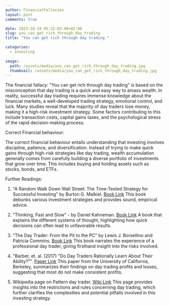 ```yaml
---
author: FinancialFallacies
layout: post
comments: true

date: 2023-10-19 05:32:03:00+02:00  
slug: you_can_get_rich_through_day_trading
title: "You can get rich through day trading."

categories:
  - investing
  
image:
  path: /assets/media/you_can_get_rich_through_day_trading.jpg
  thumbnail: /assets/media/you_can_get_rich_through_day_trading.jpg
---
```


The financial fallacy: "You can get rich through day trading" is based on the misconception that day trading is a quick and easy way to amass wealth. In reality, successful day trading requires immense knowledge about the financial markets, a well-developed trading strategy, emotional control, and luck. Many studies reveal that the majority of day traders lose money, making it a high-risk investment strategy. Some factors contributing to this include transaction costs, capital gains taxes, and the psychological stress of the rapid decision-making process. 

Correct Financial behaviour:

The correct financial behaviour entails understanding that investing involves discipline, patience, and diversification. Instead of trying to make quick gains through high-risk strategies like day trading, wealth accumulation generally comes from carefully building a diverse portfolio of investments that grow over time. This includes buying and holding assets such as stocks, bonds, and ETFs. 

Further Readings:

1. "A Random Walk Down Wall Street: The Time-Tested Strategy for Successful Investing" by Burton G. Malkiel. [Book Link](https://www.amazon.com/Random-Walk-Down-Wall-Street/dp/0393330338)
This book debunks various investment strategies and provides sound, empirical advice.

2. "Thinking, Fast and Slow" - by Daniel Kahneman. [Book Link](https://www.amazon.com/Thinking-Fast-Slow-Daniel-Kahneman/dp/0374533555)
A book that explains the different systems of thought, highlighting how quick decisions can often lead to unfavorable results. 

3. "The Day Trader: From the Pit to the PC" by Lewis J. Borsellino and Patricia Commins. [Book Link](https://www.amazon.com/Day-Trader-Pit-PC/dp/0471401617)
This book narrates the experience of a professional day trader, giving firsthand insight into the risks involved.

5. "Barber, et. al. (2017) "Do Day Traders Rationally Learn About Their Ability?"". [Paper Link](https://faculty.haas.berkeley.edu/odean/papers/Day%20Traders/Day%20Trading%20and%20Learning%20110217.pdf)
This paper from the University of California, Berkeley, summarizes their findings on day trading profits and losses, suggesting that most do not make consistent profits. 

6. Wikipedia page on Pattern day trader. [Wiki Link](https://en.wikipedia.org/wiki/Pattern_day_trader)
This page provides insights into the restrictions and rules concerning day trading, which further clarifies the complexities and potential pitfalls involved in this investing strategy.

